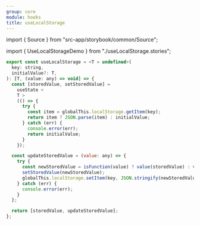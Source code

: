 ```yaml
---
group: core
module: hooks
title: useLocalStorage
---
```


import { Source } from "src-app/storybook/common/Source";

import { UseLocalStorageDemo } from "./useLocalStorage.stories";

<UseLocalStorageDemo />

```js
export const useLocalStorage = <T = undefined>(
  key: string,
  initialValue?: T,
): [T, (value: any) => void] => {
  const [storedValue, setStoredValue] =
    useState <
    T >
    (() => {
      try {
        const item = globalThis.localStorage.getItem(key);
        return item ? JSON.parse(item) : initialValue;
      } catch (err) {
        console.error(err);
        return initialValue;
      }
    });

  const updateStoredValue = (value: any) => {
    try {
      const newStoredValue = isFunction(value) ? value(storedValue) : value;
      setStoredValue(newStoredValue);
      globalThis.localStorage.setItem(key, JSON.stringify(newStoredValue));
    } catch (err) {
      console.error(err);
    }
  };

  return [storedValue, updateStoredValue];
};
```

<Source path="src-core/hooks/useLocalStorage.ts" />
